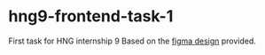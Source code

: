 # hng9-frontend-task-1

First task for HNG internship 9
Based on the [figma design](https://www.figma.com/file/m2C1MHd8vASrLqfxSUdgxD/Designs-for-frontend?node-id=4623%3A412619) provided.
